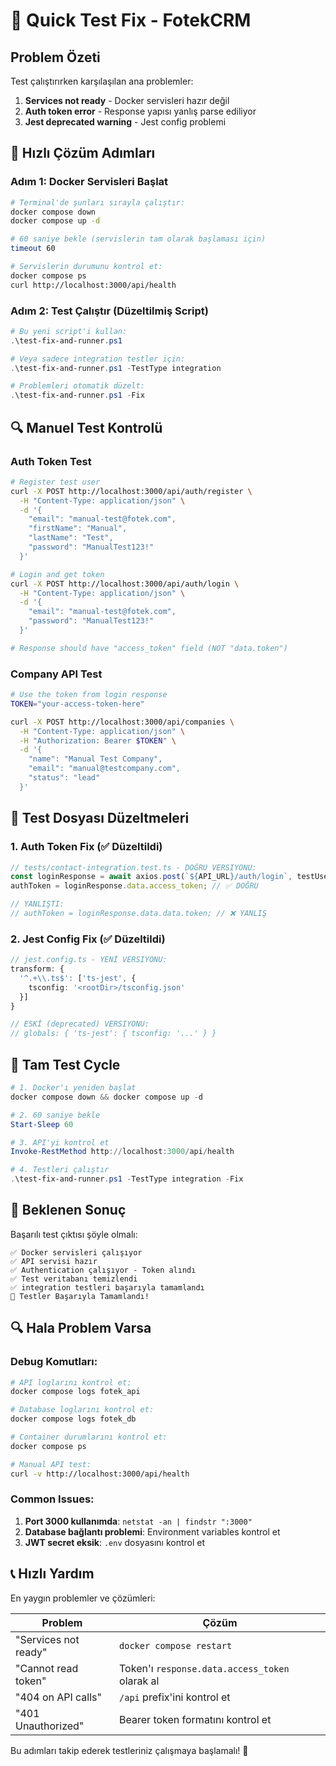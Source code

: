 # 🔧 Quick Test Fix - FotekCRM

## Problem Özeti
Test çalıştırırken karşılaşılan ana problemler:

1. **Services not ready** - Docker servisleri hazır değil
2. **Auth token error** - Response yapısı yanlış parse ediliyor
3. **Jest deprecated warning** - Jest config problemi

## 🚀 Hızlı Çözüm Adımları

### Adım 1: Docker Servisleri Başlat
```bash
# Terminal'de şunları sırayla çalıştır:
docker compose down
docker compose up -d

# 60 saniye bekle (servislerin tam olarak başlaması için)
timeout 60

# Servislerin durumunu kontrol et:
docker compose ps
curl http://localhost:3000/api/health
```

### Adım 2: Test Çalıştır (Düzeltilmiş Script)
```powershell
# Bu yeni script'i kullan:
.\test-fix-and-runner.ps1

# Veya sadece integration testler için:
.\test-fix-and-runner.ps1 -TestType integration

# Problemleri otomatik düzelt:
.\test-fix-and-runner.ps1 -Fix
```

## 🔍 Manuel Test Kontrolü

### Auth Token Test
```bash
# Register test user
curl -X POST http://localhost:3000/api/auth/register \
  -H "Content-Type: application/json" \
  -d '{
    "email": "manual-test@fotek.com",
    "firstName": "Manual",
    "lastName": "Test",
    "password": "ManualTest123!"
  }'

# Login and get token
curl -X POST http://localhost:3000/api/auth/login \
  -H "Content-Type: application/json" \
  -d '{
    "email": "manual-test@fotek.com",
    "password": "ManualTest123!"
  }'

# Response should have "access_token" field (NOT "data.token")
```

### Company API Test
```bash
# Use the token from login response
TOKEN="your-access-token-here"

curl -X POST http://localhost:3000/api/companies \
  -H "Content-Type: application/json" \
  -H "Authorization: Bearer $TOKEN" \
  -d '{
    "name": "Manual Test Company",
    "email": "manual@testcompany.com",
    "status": "lead"
  }'
```

## 📝 Test Dosyası Düzeltmeleri

### 1. Auth Token Fix (✅ Düzeltildi)
```typescript
// tests/contact-integration.test.ts - DOĞRU VERSIYONU:
const loginResponse = await axios.post(`${API_URL}/auth/login`, testUser);
authToken = loginResponse.data.access_token; // ✅ DOĞRU

// YANLIŞTI:
// authToken = loginResponse.data.data.token; // ❌ YANLIŞ
```

### 2. Jest Config Fix (✅ Düzeltildi)
```typescript
// jest.config.ts - YENİ VERSIYONU:
transform: {
  '^.+\\.ts$': ['ts-jest', {
    tsconfig: '<rootDir>/tsconfig.json'
  }]
}

// ESKİ (deprecated) VERSIYONU:
// globals: { 'ts-jest': { tsconfig: '...' } }
```

## 🔄 Tam Test Cycle

```powershell
# 1. Docker'ı yeniden başlat
docker compose down && docker compose up -d

# 2. 60 saniye bekle
Start-Sleep 60

# 3. API'yi kontrol et
Invoke-RestMethod http://localhost:3000/api/health

# 4. Testleri çalıştır
.\test-fix-and-runner.ps1 -TestType integration -Fix
```

## 🎯 Beklenen Sonuç

Başarılı test çıktısı şöyle olmalı:
```
✅ Docker servisleri çalışıyor
✅ API servisi hazır
✅ Authentication çalışıyor - Token alındı
✅ Test veritabanı temizlendi
✅ integration testleri başarıyla tamamlandı
🎉 Testler Başarıyla Tamamlandı!
```

## 🔍 Hala Problem Varsa

### Debug Komutları:
```bash
# API loglarını kontrol et:
docker compose logs fotek_api

# Database loglarını kontrol et:
docker compose logs fotek_db

# Container durumlarını kontrol et:
docker compose ps

# Manual API test:
curl -v http://localhost:3000/api/health
```

### Common Issues:
1. **Port 3000 kullanımda**: `netstat -an | findstr ":3000"`
2. **Database bağlantı problemi**: Environment variables kontrol et
3. **JWT secret eksik**: `.env` dosyasını kontrol et

## 📞 Hızlı Yardım

En yaygın problemler ve çözümleri:

| Problem | Çözüm |
|---------|-------|
| "Services not ready" | `docker compose restart` |
| "Cannot read token" | Token'ı `response.data.access_token` olarak al |
| "404 on API calls" | `/api` prefix'ini kontrol et |
| "401 Unauthorized" | Bearer token formatını kontrol et |

Bu adımları takip ederek testleriniz çalışmaya başlamalı! 🚀 